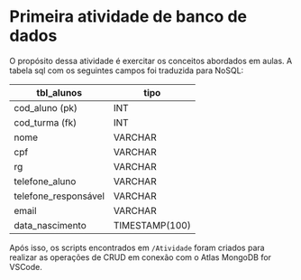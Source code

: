 # Primeira atividade de banco de dados

O propósito dessa atividade é exercitar os conceitos abordados em aulas. A tabela sql com os seguintes campos foi traduzida para NoSQL:

| tbl_alunos  | tipo | 
| ------------- | ------- |
| cod_aluno (pk) | INT |
| cod_turma (fk)  | INT |
| nome| VARCHAR |
|cpf| VARCHAR |
|rg| VARCHAR |
|telefone_aluno| VARCHAR |
|telefone_responsável| VARCHAR |
|email| VARCHAR | 
|data_nascimento| TIMESTAMP(100) |

Após isso, os scripts encontrados em ```/Atividade``` foram criados para realizar as operações de CRUD em conexão com o Atlas MongoDB for VSCode.